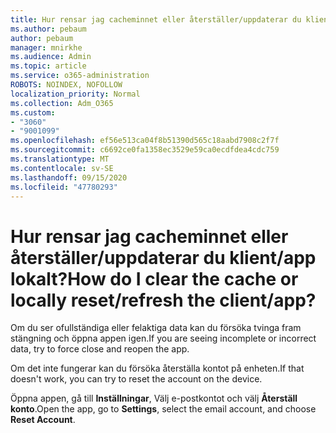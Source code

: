 ```yaml
---
title: Hur rensar jag cacheminnet eller återställer/uppdaterar du klient/app lokalt?
ms.author: pebaum
author: pebaum
manager: mnirkhe
ms.audience: Admin
ms.topic: article
ms.service: o365-administration
ROBOTS: NOINDEX, NOFOLLOW
localization_priority: Normal
ms.collection: Adm_O365
ms.custom:
- "3060"
- "9001099"
ms.openlocfilehash: ef56e513ca04f8b51390d565c18aabd7908c2f7f
ms.sourcegitcommit: c6692ce0fa1358ec3529e59ca0ecdfdea4cdc759
ms.translationtype: MT
ms.contentlocale: sv-SE
ms.lasthandoff: 09/15/2020
ms.locfileid: "47780293"
---
```

# <a name="how-do-i-clear-the-cache-or-locally-resetrefresh-the-clientapp"></a><span data-ttu-id="f0e9b-102">Hur rensar jag cacheminnet eller återställer/uppdaterar du klient/app lokalt?</span><span class="sxs-lookup"><span data-stu-id="f0e9b-102">How do I clear the cache or locally reset/refresh the client/app?</span></span>

<span data-ttu-id="f0e9b-103">Om du ser ofullständiga eller felaktiga data kan du försöka tvinga fram stängning och öppna appen igen.</span><span class="sxs-lookup"><span data-stu-id="f0e9b-103">If you are seeing incomplete or incorrect data, try to force close and reopen the app.</span></span>  

<span data-ttu-id="f0e9b-104">Om det inte fungerar kan du försöka återställa kontot på enheten.</span><span class="sxs-lookup"><span data-stu-id="f0e9b-104">If that doesn't work, you can try to reset the account on the device.</span></span>
 
<span data-ttu-id="f0e9b-105">Öppna appen, gå till **Inställningar**, Välj e-postkontot och välj **Återställ konto**.</span><span class="sxs-lookup"><span data-stu-id="f0e9b-105">Open the app, go to **Settings**, select the email account, and choose **Reset Account**.</span></span>